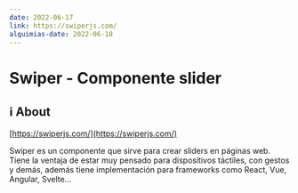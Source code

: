 ```yaml
---
date: 2022-06-17
link: https://swiperjs.com/ 
alquimias-date: 2022-06-18
---
```


# Swiper - Componente slider

## ℹ️ About

[https://swiperjs.com/](https://swiperjs.com/)

Swiper es un componente que sirve para crear sliders en páginas web. Tiene la ventaja de estar muy pensado para dispositivos táctiles, con gestos y demás, además tiene implementación para frameworks como React, Vue, Angular, Svelte...


